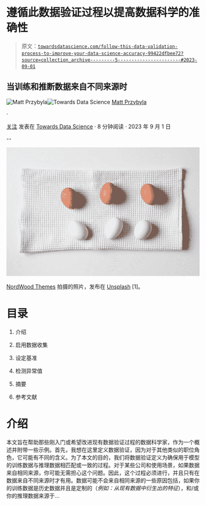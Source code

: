 # 遵循此数据验证过程以提高数据科学的准确性

> 原文：[`towardsdatascience.com/follow-this-data-validation-process-to-improve-your-data-science-accuracy-99422dfbee72?source=collection_archive---------5-----------------------#2023-09-01`](https://towardsdatascience.com/follow-this-data-validation-process-to-improve-your-data-science-accuracy-99422dfbee72?source=collection_archive---------5-----------------------#2023-09-01)

## 当训练和推断数据来自不同来源时

[](https://datascience2.medium.com/?source=post_page-----99422dfbee72--------------------------------)![Matt Przybyla](https://datascience2.medium.com/?source=post_page-----99422dfbee72--------------------------------)[](https://towardsdatascience.com/?source=post_page-----99422dfbee72--------------------------------)![Towards Data Science](https://towardsdatascience.com/?source=post_page-----99422dfbee72--------------------------------) [Matt Przybyla](https://datascience2.medium.com/?source=post_page-----99422dfbee72--------------------------------)

·

[关注](https://medium.com/m/signin?actionUrl=https%3A%2F%2Fmedium.com%2F_%2Fsubscribe%2Fuser%2Fabe5272eafd9&operation=register&redirect=https%3A%2F%2Ftowardsdatascience.com%2Ffollow-this-data-validation-process-to-improve-your-data-science-accuracy-99422dfbee72&user=Matt+Przybyla&userId=abe5272eafd9&source=post_page-abe5272eafd9----99422dfbee72---------------------post_header-----------) 发表在 [Towards Data Science](https://towardsdatascience.com/?source=post_page-----99422dfbee72--------------------------------) · 8 分钟阅读 · 2023 年 9 月 1 日[](https://medium.com/m/signin?actionUrl=https%3A%2F%2Fmedium.com%2F_%2Fvote%2Ftowards-data-science%2F99422dfbee72&operation=register&redirect=https%3A%2F%2Ftowardsdatascience.com%2Ffollow-this-data-validation-process-to-improve-your-data-science-accuracy-99422dfbee72&user=Matt+Przybyla&userId=abe5272eafd9&source=-----99422dfbee72---------------------clap_footer-----------)

--

[](https://medium.com/m/signin?actionUrl=https%3A%2F%2Fmedium.com%2F_%2Fbookmark%2Fp%2F99422dfbee72&operation=register&redirect=https%3A%2F%2Ftowardsdatascience.com%2Ffollow-this-data-validation-process-to-improve-your-data-science-accuracy-99422dfbee72&source=-----99422dfbee72---------------------bookmark_footer-----------)![](img/87e3892c3b9c9962ecad60b869f4c936.png)

[NordWood Themes](https://unsplash.com/@nordwood?utm_source=unsplash&utm_medium=referral&utm_content=creditCopyText) 拍摄的照片，发布在 [Unsplash](https://unsplash.com/photos/E9tFH39iRPE?utm_source=unsplash&utm_medium=referral&utm_content=creditCopyText) [1]。

# 目录

1.  介绍

1.  启用数据收集

1.  设定基准

1.  检测异常值

1.  摘要

1.  参考文献

# 介绍

本文旨在帮助那些刚入门或希望改进现有数据验证过程的数据科学家，作为一个概述并附带一些示例。首先，我想在这里定义数据验证，因为对于其他类似的职位角色，它可能有不同的含义。为了本文的目的，我们将数据验证定义为确保用于模型的训练数据与推理数据相匹配或一致的过程。对于某些公司和使用场景，如果数据来自相同来源，你可能无需担心这个问题。因此，这个过程必须进行，并且只有在数据来自不同来源时才有用。数据可能不会来自相同来源的一些原因包括，如果你的训练数据是历史数据并且是定制的（*例如：从现有数据中衍生出的特征*），和/或你的推理数据来源于...
